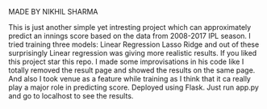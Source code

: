 MADE BY NIKHIL SHARMA



This is just another simple yet intresting project which can approximately predict an innings score based on the data from 2008-2017 IPL season.
I tried training three models:
Linear Regression
Lasso
Ridge
and out of these surprisingly Linear regression was giving more realistic results.
If you liked this project star this repo.
I made some improvisations in his code like I totally removed the result page and showed the results on the same page.
And also I took venue as a feature while training as I think that it ca really play a major role in predicting score.
Deployed using Flask.
Just run app.py and go to localhost to see the results.